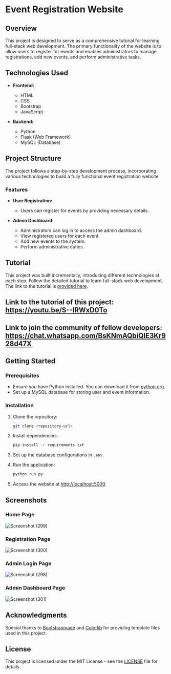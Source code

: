 # Event Registration Website

## Overview

This project is designed to serve as a comprehensive tutorial for learning full-stack web development. The primary functionality of the website is to allow users to register for events and enables administrators to manage registrations, add new events, and perform administrative tasks.

## Technologies Used

- **Frontend:**
  - HTML
  - CSS
  - Bootstrap
  - JavaScript

- **Backend:**
  - Python
  - Flask (Web Framework)
  - MySQL (Database)

## Project Structure

The project follows a step-by-step development process, incorporating various technologies to build a fully functional event registration website.

### Features

- **User Registration:**
  - Users can register for events by providing necessary details.

- **Admin Dashboard:**
  - Administrators can log in to access the admin dashboard.
  - View registered users for each event.
  - Add new events to the system.
  - Perform administrative duties.

## Tutorial

This project was built incrementally, introducing different technologies at each step. Follow the detailed tutorial to learn full-stack web development. The link to the tutorial is [provided here](https://chat.whatsapp.com/BsKNmAQbiQlE3Kr928d47X).

## Link to the tutorial of this project: https://youtu.be/S--IRWxD0To

## Link to join the community of fellow developers: https://chat.whatsapp.com/BsKNmAQbiQlE3Kr928d47X

## Getting Started

### Prerequisites

- Ensure you have Python installed. You can download it from [python.org](https://www.python.org/).
- Set up a MySQL database for storing user and event information.

### Installation

1. Clone the repository:

   ```bash
   git clone <repository-url>
   ```

2. Install dependencies:

   ```bash
   pip install -r requirements.txt
   ```

3. Set up the database configurations in `.env`.

4. Run the application:

   ```bash
   python run.py
   ```

5. Access the website at [http://localhost:5000](http://localhost:5000).

## Screenshots

### Home Page
![Screenshot (299)](https://github.com/BwaveICT/Event_registration_website_project/assets/107191784/d0691677-af66-4944-94e1-387a039b26d0)

### Registration Page
![Screenshot (300)](https://github.com/BwaveICT/Event_registration_website_project/assets/107191784/5bae42f0-8c5d-4ec3-a7f7-0c97cb7e4f6e)

### Admin Login Page
![Screenshot (298)](https://github.com/BwaveICT/Event_registration_website_project/assets/107191784/8bad3f65-9d22-48b0-b3ea-e77f0c7c8f6b)

### Admin Dashboard Page
![Screenshot (301)](https://github.com/BwaveICT/Event_registration_website_project/assets/107191784/e4fc1b50-6440-4520-b4eb-88f880fb1ab1)

## Acknowledgments

Special thanks to [Bootstrapmade](https://bootstrapmade.com/) and [Colorlib](https://colorlib.com/) for providing template files used in this project.

## License

This project is licensed under the MIT License - see the [LICENSE](LICENSE) file for details.
